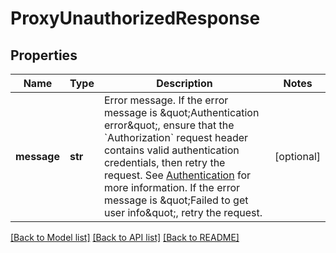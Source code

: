 # ProxyUnauthorizedResponse

## Properties
Name | Type | Description | Notes
------------ | ------------- | ------------- | -------------
**message** | **str** | Error message.  If the error message is \&quot;Authentication error\&quot;, ensure that the &#x60;Authorization&#x60; request header contains valid authentication credentials, then retry the request. See [Authentication](https://www.zuora.com/developer/api-reference/#section/Authentication) for more information.  If the error message is \&quot;Failed to get user info\&quot;, retry the request.  | [optional] 

[[Back to Model list]](../README.md#documentation-for-models) [[Back to API list]](../README.md#documentation-for-api-endpoints) [[Back to README]](../README.md)


